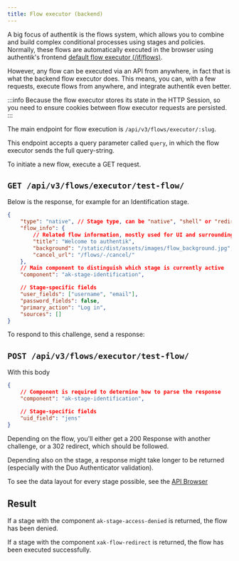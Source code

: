 ```yaml
---
title: Flow executor (backend)
---
```


A big focus of authentik is the flows system, which allows you to combine and build complex conditional processes using stages and policies. Normally, these flows are automatically executed in the browser using authentik's frontend [default flow executor (/if/flows)](../../docs/flow/executors/if-flow.md).

However, any flow can be executed via an API from anywhere, in fact that is what the backend flow executor does. This means, you can, with a few requests, execute flows from anywhere, and integrate authentik even better.

:::info
Because the flow executor stores its state in the HTTP Session, so you need to ensure cookies between flow executor requests are persisted.
:::

The main endpoint for flow execution is `/api/v3/flows/executor/:slug`.

This endpoint accepts a query parameter called `query`, in which the flow executor sends the full query-string.

To initiate a new flow, execute a GET request.

## `GET /api/v3/flows/executor/test-flow/`

Below is the response, for example for an Identification stage.

```json
{
    "type": "native", // Stage type, can be "native", "shell" or "redirect"
    "flow_info": {
        // Related flow information, mostly used for UI and surrounding elements
        "title": "Welcome to authentik",
        "background": "/static/dist/assets/images/flow_background.jpg",
        "cancel_url": "/flows/-/cancel/"
    },
    // Main component to distinguish which stage is currently active
    "component": "ak-stage-identification",

    // Stage-specific fields
    "user_fields": ["username", "email"],
    "password_fields": false,
    "primary_action": "Log in",
    "sources": []
}
```

To respond to this challenge, send a response:

## `POST /api/v3/flows/executor/test-flow/`

With this body

```json
{
    // Component is required to determine how to parse the response
    "component": "ak-stage-identification",

    // Stage-specific fields
    "uid_field": "jens"
}
```

Depending on the flow, you'll either get a 200 Response with another challenge, or a 302 redirect, which should be followed.

Depending also on the stage, a response might take longer to be returned (especially with the Duo Authenticator validation).

To see the data layout for every stage possible, see the [API Browser](./reference/flows-executor-get)

## Result

If a stage with the component `ak-stage-access-denied` is returned, the flow has been denied.

If a stage with the component `xak-flow-redirect` is returned, the flow has been executed successfully.
